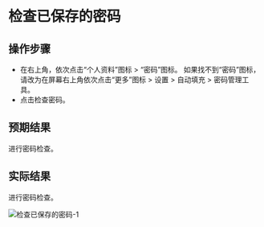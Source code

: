 # 检查已保存的密码

## 操作步骤

- 在右上角，依次点击“个人资料”图标 > “密码”图标。
  如果找不到“密码”图标，请改为在屏幕右上角依次点击“更多”图标 > 设置 > 自动填充 > 密码管理工具。
- 点击检查密码。

## 预期结果

进行密码检查。

## 实际结果

进行密码检查。

![检查已保存的密码-1](../img/检查已保存的密码-1.png)